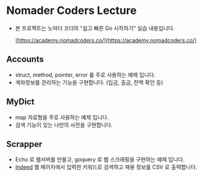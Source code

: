 # Nomader Coders Lecture

- 본 프로젝트는 노마더 코더의 "쉽고 빠른 Go 시작하기" 실습 내용입니다.

    [https://academy.nomadcoders.co/](https://academy.nomadcoders.co/)

## Accounts

- struct, method, pointer, error 를 주로 사용하는 예제 입니다.
- 계좌정보를 관리하는 기능을 구현합니다. (입금, 출금, 잔액 확인 등)

## MyDict

- map 자료형을 주로 사용하는 예제 입니다.
- 검색 기능이 있는 나만의 사전을 구현합니다.

## Scrapper

- Echo 로 웹서버를 만들고, goquery 로 웹 스크래핑을 구현하는 예제 입니다.
- [Indeed](https://kr.indeed.com/) 웹 페이지에서 입력한 키워드로 검색하고 채용 정보를 CSV 로 출력합니다.
